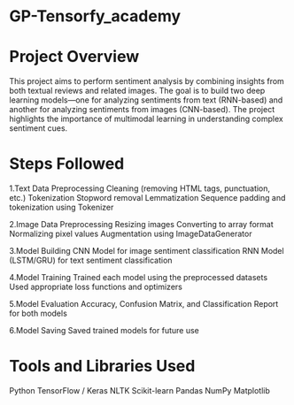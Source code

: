 # GP-Tensorfy_academy
# **Project Overview**
This project aims to perform sentiment analysis by combining insights from both textual reviews and related images. The goal is to build two deep learning models—one for analyzing sentiments from text (RNN-based) and another for analyzing sentiments from images (CNN-based). The project highlights the importance of multimodal learning in understanding complex sentiment cues.

# **Steps Followed**
1.Text Data Preprocessing
    Cleaning (removing HTML tags, punctuation, etc.)
    Tokenization
    Stopword removal
    Lemmatization
    Sequence padding and tokenization using Tokenizer
    
2.Image Data Preprocessing
    Resizing images
    Converting to array format
    Normalizing pixel values
    Augmentation using ImageDataGenerator

3.Model Building
    CNN Model for image sentiment classification
    RNN Model (LSTM/GRU) for text sentiment classification

4.Model Training
    Trained each model using the preprocessed datasets
    Used appropriate loss functions and optimizers

5.Model Evaluation
    Accuracy, Confusion Matrix, and Classification Report for both models

6.Model Saving
    Saved trained models for future use

# **Tools and Libraries Used**
Python
TensorFlow / Keras
NLTK
Scikit-learn
Pandas
NumPy
Matplotlib
